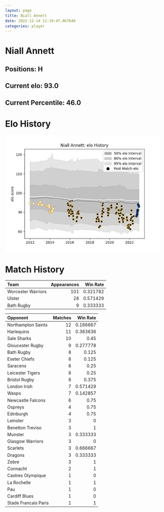 ```yaml
---  
layout: page  
title: Niall Annett  
date: 2022-12-14 11:19:47.867640  
categories: player  
---
```

# Niall Annett

## Positions: H

## Current elo: 93.0

## Current Percentile: 46.0

# Elo History


![elo history](history_NiallAnnett.png)
# Match History


| Team               |   Appearances |   Win Rate |
|:-------------------|--------------:|-----------:|
| Worcester Warriors |           101 |   0.321782 |
| Ulster             |            28 |   0.571429 |
| Bath Rugby         |             9 |   0.333333 |

| Opponent             |   Matches |   Win Rate |
|:---------------------|----------:|-----------:|
| Northampton Saints   |        12 |   0.166667 |
| Harlequins           |        11 |   0.363636 |
| Sale Sharks          |        10 |   0.45     |
| Gloucester Rugby     |         9 |   0.277778 |
| Bath Rugby           |         8 |   0.125    |
| Exeter Chiefs        |         8 |   0.125    |
| Saracens             |         8 |   0.25     |
| Leicester Tigers     |         8 |   0.25     |
| Bristol Rugby        |         8 |   0.375    |
| London Irish         |         7 |   0.571429 |
| Wasps                |         7 |   0.142857 |
| Newcastle Falcons    |         6 |   0.75     |
| Ospreys              |         4 |   0.75     |
| Edinburgh            |         4 |   0.75     |
| Leinster             |         3 |   0        |
| Benetton Treviso     |         3 |   1        |
| Munster              |         3 |   0.333333 |
| Glasgow Warriors     |         3 |   0        |
| Scarlets             |         3 |   0.666667 |
| Dragons              |         3 |   0.333333 |
| Zebre                |         3 |   1        |
| Connacht             |         2 |   1        |
| Castres Olympique    |         1 |   0        |
| La Rochelle          |         1 |   1        |
| Pau                  |         1 |   0        |
| Cardiff Blues        |         1 |   0        |
| Stade Francais Paris |         1 |   1        |